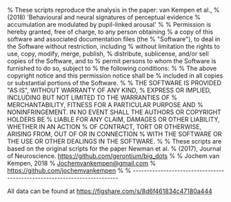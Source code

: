 % These scripts reproduce the analysis in the paper: van Kempen et al.,
% (2018) 'Behavioural and neural signatures of perceptual evidence
% accumulation are modulated by pupil-linked arousal'
%
% Permission is hereby granted, free of charge, to any person obtaining
% a copy of this software and associated documentation files (the
% "Software"), to deal in the Software without restriction, including
% without limitation the rights to use, copy, modify, merge, publish,
% distribute, sublicense, and/or sell copies of the Software, and to
% permit persons to whom the Software is furnished to do so, subject to
% the following conditions:
%
% The above copyright notice and this permission notice shall be
% included in all copies or substantial portions of the Software.
% 
% THE SOFTWARE IS PROVIDED "AS IS", WITHOUT WARRANTY OF ANY KIND,
% EXPRESS OR IMPLIED, INCLUDING BUT NOT LIMITED TO THE WARRANTIES OF
% MERCHANTABILITY, FITNESS FOR A PARTICULAR PURPOSE AND
% NONINFRINGEMENT. IN NO EVENT SHALL THE AUTHORS OR COPYRIGHT HOLDERS BE
% LIABLE FOR ANY CLAIM, DAMAGES OR OTHER LIABILITY, WHETHER IN AN ACTION
% OF CONTRACT, TORT OR OTHERWISE, ARISING FROM, OUT OF OR IN CONNECTION
% WITH THE SOFTWARE OR THE USE OR OTHER DEALINGS IN THE SOFTWARE.
%
% These scripts are based on the original scripts for the paper Newman et al.
% (2017), Journal of Neuroscience. https://github.com/gerontium/big_dots
%
% Jochem van Kempen, 2018
% Jochemvankempen@gmail.com
% https://github.com/jochemvankempen
%
% -------------------------------------------------------------------------

All data can be found at https://figshare.com/s/8d6f461834c47180a444


